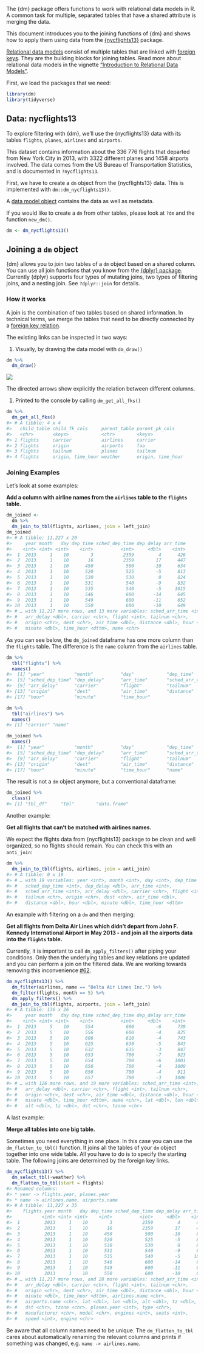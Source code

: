 <!-- Generated by galley: do not edit by hand -->

The {dm} package offers functions to work with relational data models in
R. A common task for multiple, separated tables that have a shared
attribute is merging the data.

This document introduces you to the joining functions of {dm} and shows
how to apply them using data from the
[{nycflights13}](https://github.com/tidyverse/nycflights13) package.

[Relational data
models](https://cynkra.github.io/dm/articles/howto-dm-theory#model)
consist of multiple tables that are linked with [foreign
keys](https://cynkra.github.io/dm/articles/howto-dm-theory#fk). They are
the building blocks for joining tables. Read more about relational data
models in the vignette [“Introduction to Relational Data
Models”](https://cynkra.github.io/dm/articles/howto-dm-theory).

First, we load the packages that we need:

``` r
library(dm)
library(tidyverse)
```

## Data: nycflights13

To explore filtering with {dm}, we’ll use the {nycflights13} data with
its tables `flights`, `planes`, `airlines` and `airports`.

This dataset contains information about the 336 776 flights that
departed from New York City in 2013, with 3322 different planes and 1458
airports involved. The data comes from the US Bureau of Transportation
Statistics, and is documented in `?nycflights13`.

First, we have to create a `dm` object from the {nycflights13} data.
This is implemented with `dm::dm_nycflights13()`.

A [data model
object](https://cynkra.github.io/dm/articles/tech-dm-class.html#class-dm)
contains the data as well as metadata.

If you would like to create a `dm` from other tables, please look at
`?dm` and the function `new_dm()`.

``` r
dm <- dm_nycflights13()
```

## Joining a `dm` object

{dm} allows you to join two tables of a `dm` object based on a shared
column. You can use all join functions that you know from the [{dplyr}
package](https://dplyr.tidyverse.org/reference/join.html). Currently
{dplyr} supports four types of mutating joins, two types of filtering
joins, and a nesting join. See `?dplyr::join` for details.

### How it works

A join is the combination of two tables based on shared information. In
technical terms, we merge the tables that need to be directly connected
by a [foreign key
relation](https://cynkra.github.io/dm/articles/howto-dm-theory#fk).

The existing links can be inspected in two ways:

1.  Visually, by drawing the data model with `dm_draw()`

``` r
dm %>%
  dm_draw()
```

![](/home/kirill/git/R/dm/vignettes/out/tech-dm-join_files/figure-gfm/unnamed-chunk-3-1.png)<!-- -->

The directed arrows show explicitly the relation between different
columns.

1.  Printed to the console by calling `dm_get_all_fks()`

``` r
dm %>%
  dm_get_all_fks()
#> # A tibble: 4 x 4
#>   child_table child_fk_cols     parent_table parent_pk_cols   
#>   <chr>       <keys>            <chr>        <keys>           
#> 1 flights     carrier           airlines     carrier          
#> 2 flights     origin            airports     faa              
#> 3 flights     tailnum           planes       tailnum          
#> 4 flights     origin, time_hour weather      origin, time_hour
```

### Joining Examples

Let’s look at some examples:

**Add a column with airline names from the `airlines` table to the
`flights` table.**

``` r
dm_joined <-
  dm %>%
  dm_join_to_tbl(flights, airlines, join = left_join)
dm_joined
#> # A tibble: 11,227 x 20
#>     year month   day dep_time sched_dep_time dep_delay arr_time
#>    <int> <int> <int>    <int>          <int>     <dbl>    <int>
#>  1  2013     1    10        3           2359         4      426
#>  2  2013     1    10       16           2359        17      447
#>  3  2013     1    10      450            500       -10      634
#>  4  2013     1    10      520            525        -5      813
#>  5  2013     1    10      530            530         0      824
#>  6  2013     1    10      531            540        -9      832
#>  7  2013     1    10      535            540        -5     1015
#>  8  2013     1    10      546            600       -14      645
#>  9  2013     1    10      549            600       -11      652
#> 10  2013     1    10      550            600       -10      649
#> # … with 11,217 more rows, and 13 more variables: sched_arr_time <int>,
#> #   arr_delay <dbl>, carrier <chr>, flight <int>, tailnum <chr>,
#> #   origin <chr>, dest <chr>, air_time <dbl>, distance <dbl>, hour <dbl>,
#> #   minute <dbl>, time_hour <dttm>, name <chr>
```

As you can see below, the `dm_joined` dataframe has one more column than
the `flights` table. The difference is the `name` column from the
`airlines` table.

``` r
dm %>%
  tbl("flights") %>%
  names()
#>  [1] "year"           "month"          "day"            "dep_time"      
#>  [5] "sched_dep_time" "dep_delay"      "arr_time"       "sched_arr_time"
#>  [9] "arr_delay"      "carrier"        "flight"         "tailnum"       
#> [13] "origin"         "dest"           "air_time"       "distance"      
#> [17] "hour"           "minute"         "time_hour"

dm %>%
  tbl("airlines") %>%
  names()
#> [1] "carrier" "name"

dm_joined %>%
  names()
#>  [1] "year"           "month"          "day"            "dep_time"      
#>  [5] "sched_dep_time" "dep_delay"      "arr_time"       "sched_arr_time"
#>  [9] "arr_delay"      "carrier"        "flight"         "tailnum"       
#> [13] "origin"         "dest"           "air_time"       "distance"      
#> [17] "hour"           "minute"         "time_hour"      "name"
```

The result is not a `dm` object anymore, but a conventional dataframe:

``` r
dm_joined %>%
  class()
#> [1] "tbl_df"     "tbl"        "data.frame"
```

Another example:

**Get all flights that can’t be matched with airlines names.**

We expect the flights data from {nycflights13} package to be clean and
well organized, so no flights should remain. You can check this with an
`anti_join`:

``` r
dm %>%
  dm_join_to_tbl(flights, airlines, join = anti_join)
#> # A tibble: 0 x 19
#> # … with 19 variables: year <int>, month <int>, day <int>, dep_time <int>,
#> #   sched_dep_time <int>, dep_delay <dbl>, arr_time <int>,
#> #   sched_arr_time <int>, arr_delay <dbl>, carrier <chr>, flight <int>,
#> #   tailnum <chr>, origin <chr>, dest <chr>, air_time <dbl>,
#> #   distance <dbl>, hour <dbl>, minute <dbl>, time_hour <dttm>
```

An example with filtering on a `dm` and then merging:

**Get all flights from Delta Air Lines which didn’t depart from John F.
Kennedy International Airport in May 2013 - and join all the airports
data into the `flights` table.**

Currently, it is important to call `dm_apply_filters()` after piping
your conditions. Only then the underlying tables and key relations are
updated and you can perform a join on the filtered data. We are working
towards removing this inconvenience
[\#62](https://github.com/cynkra/dm/issues/62).

``` r
dm_nycflights13() %>%
  dm_filter(airlines, name == "Delta Air Lines Inc.") %>%
  dm_filter(flights, month == 5) %>%
  dm_apply_filters() %>%
  dm_join_to_tbl(flights, airports, join = left_join)
#> # A tibble: 136 x 26
#>     year month   day dep_time sched_dep_time dep_delay arr_time
#>    <int> <int> <int>    <int>          <int>     <dbl>    <int>
#>  1  2013     5    10      554            600        -6      739
#>  2  2013     5    10      556            600        -4      825
#>  3  2013     5    10      606            610        -4      743
#>  4  2013     5    10      625            630        -5      843
#>  5  2013     5    10      632            635        -3      847
#>  6  2013     5    10      653            700        -7      923
#>  7  2013     5    10      654            700        -6     1001
#>  8  2013     5    10      656            700        -4     1008
#>  9  2013     5    10      656            700        -4      911
#> 10  2013     5    10      657            700        -3     1006
#> # … with 126 more rows, and 19 more variables: sched_arr_time <int>,
#> #   arr_delay <dbl>, carrier <chr>, flight <int>, tailnum <chr>,
#> #   origin <chr>, dest <chr>, air_time <dbl>, distance <dbl>, hour <dbl>,
#> #   minute <dbl>, time_hour <dttm>, name <chr>, lat <dbl>, lon <dbl>,
#> #   alt <dbl>, tz <dbl>, dst <chr>, tzone <chr>
```

A last example:

**Merge all tables into one big table.**

Sometimes you need everything in one place. In this case you can use the
`dm_flatten_to_tbl()` function. It joins all the tables of your `dm`
object together into one wide table. All you have to do is to specify
the starting table. The following joins are determined by the foreign
key links.

``` r
dm_nycflights13() %>%
  dm_select_tbl(-weather) %>%
  dm_flatten_to_tbl(start = flights)
#> Renamed columns:
#> * year -> flights.year, planes.year
#> * name -> airlines.name, airports.name
#> # A tibble: 11,227 x 35
#>    flights.year month   day dep_time sched_dep_time dep_delay arr_time
#>           <int> <int> <int>    <int>          <int>     <dbl>    <int>
#>  1         2013     1    10        3           2359         4      426
#>  2         2013     1    10       16           2359        17      447
#>  3         2013     1    10      450            500       -10      634
#>  4         2013     1    10      520            525        -5      813
#>  5         2013     1    10      530            530         0      824
#>  6         2013     1    10      531            540        -9      832
#>  7         2013     1    10      535            540        -5     1015
#>  8         2013     1    10      546            600       -14      645
#>  9         2013     1    10      549            600       -11      652
#> 10         2013     1    10      550            600       -10      649
#> # … with 11,217 more rows, and 28 more variables: sched_arr_time <int>,
#> #   arr_delay <dbl>, carrier <chr>, flight <int>, tailnum <chr>,
#> #   origin <chr>, dest <chr>, air_time <dbl>, distance <dbl>, hour <dbl>,
#> #   minute <dbl>, time_hour <dttm>, airlines.name <chr>,
#> #   airports.name <chr>, lat <dbl>, lon <dbl>, alt <dbl>, tz <dbl>,
#> #   dst <chr>, tzone <chr>, planes.year <int>, type <chr>,
#> #   manufacturer <chr>, model <chr>, engines <int>, seats <int>,
#> #   speed <int>, engine <chr>
```

Be aware that all column names need to be unique. The
`dm_flatten_to_tbl` cares about automatically renaming the relevant
columns and prints if something was changed,
e.g. `name -> airlines.name`.
